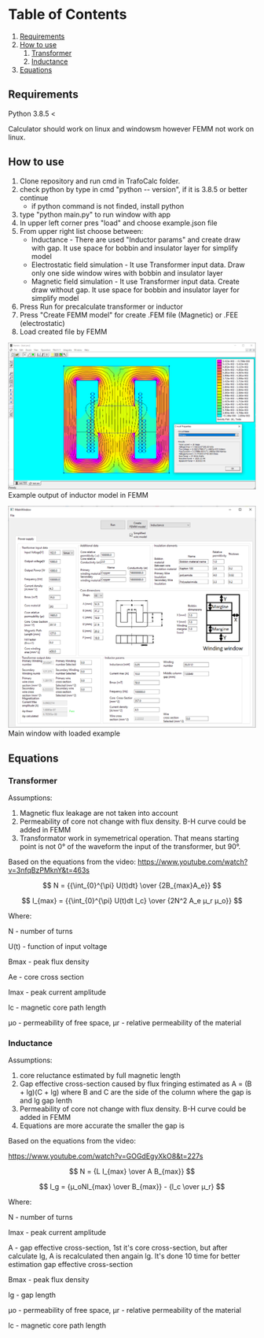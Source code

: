 # Table of Contents
1. [Requirements](#Requirements)
2. [How to use](#Howtouse)
    1. [Transformer](#transformer)
    2. [Inductance](#inductance)
3. [Equations](#equations)

## Requirements <a name="Requirements"></a>
Python 3.8.5 <

Calculator should work on linux and windowsm
however FEMM not work on linux. 

## How to use <a name="Howtouse"></a>


1. Clone repository and run cmd in TrafoCalc folder.
2. check python by type in cmd "python -- version", if it is 3.8.5
or better continue
    - if python command is not finded, install python
3. type "python main.py" to run window with app
4. In upper left corner pres "load" and choose example.json file
5. From upper right list choose between:
    - Inductance - There are used "Inductor params" and create draw with gap.
    It use space for bobbin and insulator layer for simplify model
    - Electrostatic field simulation - It use Transformer input data. Draw only one side window wires
    with bobbin and insulator layer
    - Magnetic field simulation - It use Transformer input data. Create draw without gap.
    It use space for bobbin and insulator layer for simplify model
6. Press Run for precalculate transformer or inductor
7. Press "Create FEMM model" for create .FEM file (Magnetic)
 or .FEE (electrostatic)
8. Load created file by FEMM

![Screenshot](image/example_inductor.png)
Example output of inductor model in FEMM

![Screenshot](image/window_example.png)
Main window with loaded example

## Equations <a name="equations"></a>

### Transformer <a name="transformer"></a>
Assumptions:
1. Magnetic flux leakage are not taken into account
2. Permeability of core not change with flux density. B-H curve could be added in FEMM
3. Transformator work in symemetrical operation. That means starting point is not 0° of the waveform the input of the transformer, but 90°.

Based on the equations from the video:
https://www.youtube.com/watch?v=3nfqBzPMknY&t=463s

$$ N = {{\int_{0}^{\pi} U(t)dt} \over {2B_{max}A_e}} $$

$$ I_{max} = {{\int_{0}^{\pi} U(t)dt l_c} \over {2N^2 A_e μ_r μ_o}} $$

Where:

N - number of turns

U(t) - function of input voltage

Bmax - peak flux density

Ae - core cross section

Imax - peak current amplitude

lc - magnetic core path length

μo - permeability of free space, μr - relative permeability of the material

### Inductance <a name="inductance"></a>
Assumptions:
1. core reluctance estimated by full magnetic length
2. Gap effective cross-section caused by flux fringing estimated as A = (B + lg)(C + lg) where B and C are the side of the column where the gap is and lg gap lenth
3. Permeability of core not change with flux density. B-H curve could be added in FEMM
4. Equations are more accurate the smaller the gap is

Based on the equations from the video:

https://www.youtube.com/watch?v=GOGdEgyXkO8&t=227s


$$ N = {L I_{max} \over A B_{max}} $$

$$ l_g = {μ_oNI_{max} \over B_{max}} - {l_c \over μ_r} $$

Where:

N - number of turns

Imax - peak current amplitude

A - gap effective cross-section, 1st it's core cross-section, but after calculate lg, A is recalculated then angain lg. It's done 10 time for better estimation gap effective cross-section

Bmax - peak flux density

lg - gap length

μo - permeability of free space, μr - relative permeability of the material

lc - magnetic core path length
